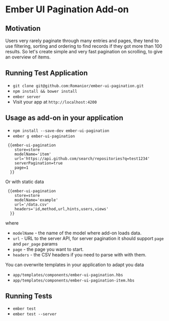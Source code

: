 # Ember UI Pagination Add-on

## Motivation

Users very rarely paginate through many entries and pages, they tend to use filtering, sorting and ordering
to find records if they got more than 100 results. So let's create simple and very fast pagination on scrolling, to
give an overview of items.


## Running Test Application

* `git clone git@github.com:Romanior/ember-ui-pagination.git`
* `npm install && bower install`
* `ember server`
* Visit your app at `http://localhost:4200`


## Usage as add-on in your application

* `npm install --save-dev ember-ui-pagination`
* `ember g ember-ui-pagination`

```
 {{ember-ui-pagination
    store=store
    modelName='item'
    url='https://api.github.com/search/repositories?q=test1234'
    serverPagination=true
    page=1
  }}
```

Or with static data

```
 {{ember-ui-pagination
    store=store
    modelName='example'
    url='/data.csv'
    headers='id,method,url,hints,users,views'
  }}
```
where
* `modelName` - the name of the model where add-on loads data.
* `url` - URL to the server API, for server pagination it should support `page` and `per_page` params
* `page` - the page you want to start.
* `headers` - the CSV headers if you need to parse with with them.


You can overwrite templates in your application to adapt you data
* `app/templates/components/ember-ui-pagination.hbs`
* `app/templates/components/ember-ui-pagination-item.hbs`


## Running Tests

* `ember test`
* `ember test --server`
